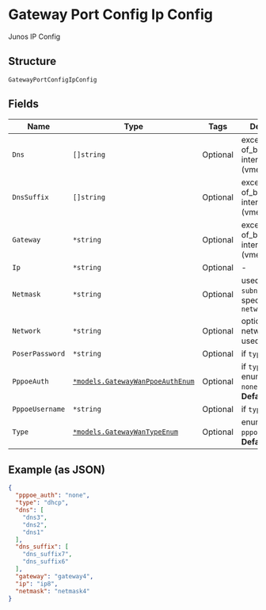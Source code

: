 
# Gateway Port Config Ip Config

Junos IP Config

## Structure

`GatewayPortConfigIpConfig`

## Fields

| Name | Type | Tags | Description |
|  --- | --- | --- | --- |
| `Dns` | `[]string` | Optional | except for out-of_band interface (vme/em0/fxp0) |
| `DnsSuffix` | `[]string` | Optional | except for out-of_band interface (vme/em0/fxp0) |
| `Gateway` | `*string` | Optional | except for out-of_band interface (vme/em0/fxp0) |
| `Ip` | `*string` | Optional | - |
| `Netmask` | `*string` | Optional | used only if `subnet` is not specified in `networks` |
| `Network` | `*string` | Optional | optional, the network to be used for mgmt |
| `PoserPassword` | `*string` | Optional | if `type`==`pppoe` |
| `PppoeAuth` | [`*models.GatewayWanPpoeAuthEnum`](../../doc/models/gateway-wan-ppoe-auth-enum.md) | Optional | if `type`==`pppoe`. enum: `chap`, `none`, `pap`<br>**Default**: `"none"` |
| `PppoeUsername` | `*string` | Optional | if `type`==`pppoe` |
| `Type` | [`*models.GatewayWanTypeEnum`](../../doc/models/gateway-wan-type-enum.md) | Optional | enum: `dhcp`, `pppoe`, `static`<br>**Default**: `"dhcp"` |

## Example (as JSON)

```json
{
  "pppoe_auth": "none",
  "type": "dhcp",
  "dns": [
    "dns3",
    "dns2",
    "dns1"
  ],
  "dns_suffix": [
    "dns_suffix7",
    "dns_suffix6"
  ],
  "gateway": "gateway4",
  "ip": "ip8",
  "netmask": "netmask4"
}
```

